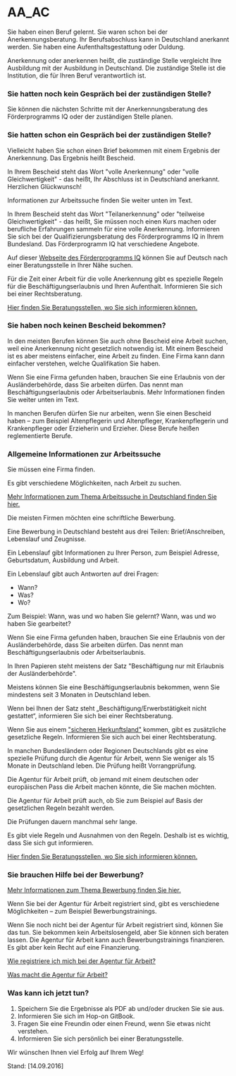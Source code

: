 AA_AC
===

Sie haben einen Beruf gelernt. Sie waren schon bei der Anerkennungsberatung. Ihr Berufsabschluss kann in Deutschland anerkannt werden. Sie haben eine Aufenthaltsgestattung oder Duldung.

Anerkennung oder anerkennen heißt, die zuständige Stelle vergleicht Ihre Ausbildung mit der Ausbildung in Deutschland. Die zuständige Stelle ist die Institution, die für Ihren Beruf verantwortlich ist.

### Sie hatten noch kein Gespräch bei der zuständigen Stelle?

Sie können die nächsten Schritte mit der Anerkennungsberatung des Förderprogramms IQ oder der zuständigen Stelle planen.

### Sie hatten schon ein Gespräch bei der zuständigen Stelle?

Vielleicht haben Sie schon einen Brief bekommen mit einem Ergebnis der Anerkennung. Das Ergebnis heißt Bescheid.

In Ihrem Bescheid steht das Wort "volle Anerkennung" oder "volle Gleichwertigkeit" - das heißt, Ihr Abschluss ist in Deutschland anerkannt. Herzlichen Glückwunsch!

Informationen zur Arbeitssuche finden Sie weiter unten im Text.

In Ihrem Bescheid steht das Wort "Teilanerkennung" oder "teilweise Gleichwertigkeit" - das heißt, Sie müssen noch einen Kurs machen oder berufliche Erfahrungen sammeln für eine volle Anerkennung. Informieren Sie sich bei der Qualifizierungsberatung des Förderprogramms IQ in Ihrem Bundesland. Das Förderprogramm IQ hat verschiedene Angebote.

Auf dieser [Webseite des Förderprogramms IQ](http://www.netzwerk-iq.de/foerderprogramm-iq/landesnetzwerke/karte.html) können Sie auf Deutsch nach einer Beratungsstelle in Ihrer Nähe suchen.

Für die Zeit einer Arbeit für die volle Anerkennung gibt es spezielle Regeln für die Beschäftigungserlaubnis und Ihren Aufenthalt. Informieren Sie sich bei einer Rechtsberatung.

[Hier finden Sie Beratungsstellen, wo Sie sich informieren können.](#migrationsberatung-rechtsberatung)

### Sie haben noch keinen Bescheid bekommen?

In den meisten Berufen können Sie auch ohne Bescheid eine Arbeit suchen, weil eine Anerkennung nicht gesetzlich notwendig ist. Mit einem Bescheid ist es aber meistens einfacher, eine Arbeit zu finden. Eine Firma kann dann einfacher verstehen, welche Qualifikation Sie haben.

Wenn Sie eine Firma gefunden haben, brauchen Sie eine Erlaubnis von der Ausländerbehörde, dass Sie arbeiten dürfen. Das nennt man Beschäftigungserlaubnis oder Arbeitserlaubnis. Mehr Informationen finden Sie weiter unten im Text.

In manchen Berufen dürfen Sie nur arbeiten, wenn Sie einen Bescheid haben – zum Beispiel Altenpflegerin und Altenpfleger, Krankenpflegerin und Krankenpfleger oder Erzieherin und Erzieher. Diese Berufe heißen reglementierte Berufe.

### Allgemeine Informationen zur Arbeitssuche

Sie müssen eine Firma finden.

Es gibt verschiedene Möglichkeiten, nach Arbeit zu suchen.

[Mehr Informationen zum Thema Arbeitssuche in Deutschland finden Sie hier.](#arbeit)

Die meisten Firmen möchten eine schriftliche Bewerbung.

Eine Bewerbung in Deutschland besteht aus drei Teilen: Brief/Anschreiben, Lebenslauf und Zeugnisse.

Ein Lebenslauf gibt Informationen zu Ihrer Person, zum Beispiel Adresse, Geburtsdatum, Ausbildung und Arbeit.

Ein Lebenslauf gibt auch Antworten auf drei Fragen:

- Wann?
- Was?
- Wo?

Zum Beispiel: Wann, was und wo haben Sie gelernt? Wann, was und wo haben Sie gearbeitet?

Wenn Sie eine Firma gefunden haben, brauchen Sie eine Erlaubnis von der Ausländerbehörde, dass Sie arbeiten dürfen. Das nennt man Beschäftigungserlaubnis oder Arbeitserlaubnis.

In Ihren Papieren steht meistens der Satz "Beschäftigung nur mit Erlaubnis der Ausländerbehörde".

Meistens können Sie eine Beschäftigungserlaubnis bekommen, wenn Sie mindestens seit 3 Monaten in Deutschland leben.

Wenn bei Ihnen der Satz steht „Beschäftigung/Erwerbstätigkeit nicht gestattet“, informieren Sie sich bei einer Rechtsberatung.

Wenn Sie aus einem ["sicheren Herkunftsland"][1] kommen, gibt es zusätzliche gesetzliche Regeln. Informieren Sie sich auch bei einer Rechtsberatung.

[1]: https://de.wikipedia.org/wiki/Sicherer_Herkunftsstaat_(Deutschland)

In manchen Bundesländern oder Regionen Deutschlands gibt es eine spezielle Prüfung durch die Agentur für Arbeit, wenn Sie weniger als 15 Monate in Deutschland leben. Die Prüfung heißt Vorrangprüfung.

Die Agentur für Arbeit prüft, ob jemand mit einem deutschen oder europäischen Pass die Arbeit machen könnte, die Sie machen möchten.

Die Agentur für Arbeit prüft auch, ob Sie zum Beispiel auf Basis der gesetzlichen Regeln bezahlt werden.

Die Prüfungen dauern manchmal sehr lange.

Es gibt viele Regeln und Ausnahmen von den Regeln. Deshalb ist es wichtig, dass Sie sich gut informieren.

[Hier finden Sie Beratungsstellen, wo Sie sich informieren können.](#migrationsberatung-rechtsberatung)

### Sie brauchen Hilfe bei der Bewerbung?

[Mehr Informationen zum Thema Bewerbung finden Sie hier.](#bewerbung)

Wenn Sie bei der Agentur für Arbeit registriert sind, gibt es verschiedene Möglichkeiten – zum Beispiel Bewerbungstrainings.

Wenn Sie noch nicht bei der Agentur für Arbeit registriert sind, können Sie das tun. Sie bekommen kein Arbeitslosengeld, aber Sie können sich beraten lassen. Die Agentur für Arbeit kann auch Bewerbungstrainings finanzieren. Es gibt aber kein Recht auf eine Finanzierung.

[Wie registriere ich mich bei der Agentur für Arbeit?](#agenturregistrierung)

[Was macht die Agentur für Arbeit?](#agentur)

### Was kann ich jetzt tun?

1.  Speichern Sie die Ergebnisse als PDF ab und/oder drucken Sie sie aus.
2.  Informieren Sie sich im Hop-on GitBook.
3.  Fragen Sie eine Freundin oder einen Freund, wenn Sie etwas nicht verstehen.
4.  Informieren Sie sich persönlich bei einer Beratungsstelle.

Wir wünschen Ihnen viel Erfolg auf Ihrem Weg!

Stand: [14.09.2016]
